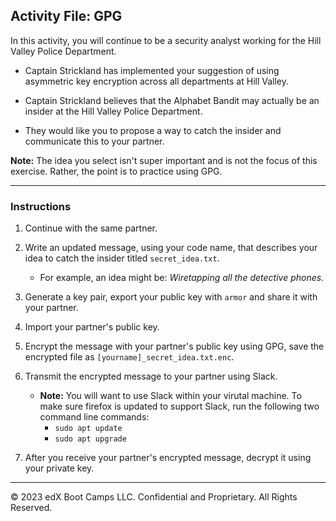 ## Activity File: GPG

In this activity, you will continue to be a security analyst working for the Hill Valley Police Department.

- Captain Strickland has implemented your suggestion of using asymmetric key encryption across all departments at Hill Valley.

- Captain Strickland believes that the Alphabet Bandit may actually be an insider at the Hill Valley Police Department.

- They would like you to propose a way to catch the insider and communicate this to your partner.

**Note:** The idea you select isn't super important and is not the focus of this exercise. Rather, the point is to practice using GPG.

--- 

### Instructions

1. Continue with the same partner.

2. Write an updated message, using your code name, that describes your idea to catch the insider titled `secret_idea.txt`.

    - For example, an idea might be: *Wiretapping all the detective phones*.

3. Generate a key pair, export your public key with `armor` and share it with your partner.

4. Import your partner's public key.

5. Encrypt the message with your partner's public key using GPG, save the encrypted file as `[yourname]_secret_idea.txt.enc`.

6. Transmit the encrypted message to your partner using Slack.

   - **Note:** You will want to use Slack within your virutal machine. To make sure firefox is updated to support Slack, run the following two command line commands:
     - `sudo apt update`
     - `sudo apt upgrade`

8. After you receive your partner's encrypted message, decrypt it using your private key.

---

 © 2023 edX Boot Camps LLC. Confidential and Proprietary. All Rights Reserved.